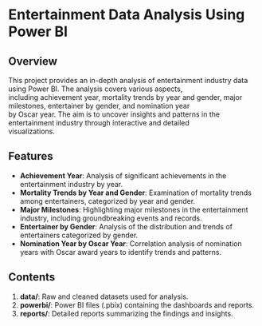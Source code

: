 # Entertainment Data Analysis Using Power BI

## Overview

This project provides an in-depth analysis of entertainment industry data using Power BI. The analysis covers various aspects, <br>including achievement year, mortality trends by year and gender, major milestones, entertainer by gender, and nomination year<br>
by Oscar year. The aim is to uncover insights and patterns in the entertainment industry through interactive and detailed <br>visualizations.

## Features

- **Achievement Year**: Analysis of significant achievements in the entertainment industry by year.
- **Mortality Trends by Year and Gender**: Examination of mortality trends among entertainers, categorized by year and gender.
- **Major Milestones**: Highlighting major milestones in the entertainment industry, including groundbreaking events and records.
- **Entertainer by Gender**: Analysis of the distribution and trends of entertainers categorized by gender.
- **Nomination Year by Oscar Year**: Correlation analysis of nomination years with Oscar award years to identify trends and patterns.

## Contents

1. **data/**: Raw and cleaned datasets used for analysis.
2. **powerbi/**: Power BI files (.pbix) containing the dashboards and reports.
3. **reports/**: Detailed reports summarizing the findings and insights.
